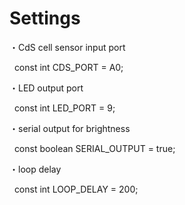 # Settings

・CdS cell sensor input port

    const int CDS_PORT = A0;

・LED output port

    const int LED_PORT = 9;

・serial output for brightness

    const boolean SERIAL_OUTPUT = true;

・loop delay

    const int LOOP_DELAY = 200;
